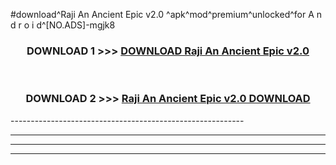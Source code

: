 #download^Raji An Ancient Epic v2.0 ^apk^mod^premium^unlocked^for A n d r o i d^[NO.ADS]-mgjk8



<div align="center">

<h3>DOWNLOAD 1 >>> <a href="https://runaway1.web.app/?sq=Raji An Ancient Epic v2.0 ">DOWNLOAD Raji An Ancient Epic v2.0 </a></h3><br>

<h3>DOWNLOAD 2 >>> <a href="https://runaway1.web.app/?sq=Raji An Ancient Epic v2.0 ">Raji An Ancient Epic v2.0  DOWNLOAD </a></h3>

</div>
----------------------------------------------------------

----------------------------------------------------------

----------------------------------------------------------

----------------------------------------------------------



